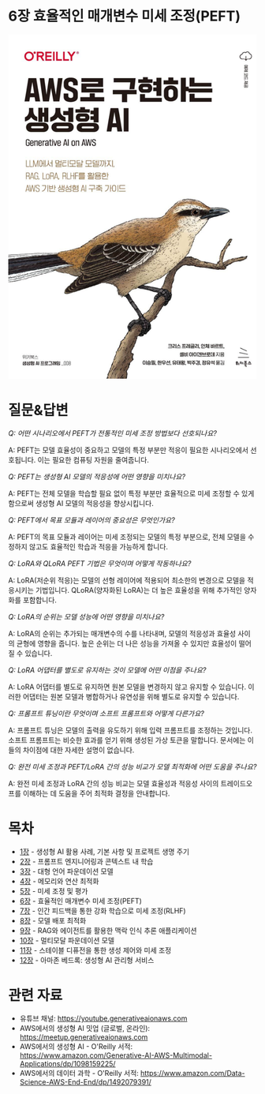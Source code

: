 # 6장 효율적인 매개변수 미세 조정(PEFT)
[![](../img/gaia_book_cover_sm.png)](https://www.amazon.com/Generative-AI-AWS-Multimodal-Applications/dp/1098159225/)

# 질문&답변

_Q: 어떤 시나리오에서 PEFT가 전통적인 미세 조정 방법보다 선호되나요?_

A: PEFT는 모델 효율성이 중요하고 모델의 특정 부분만 적응이 필요한 시나리오에서 선호됩니다. 이는 필요한 컴퓨팅 자원을 줄여줍니다. 

_Q: PEFT는 생성형 AI 모델의 적응성에 어떤 영향을 미치나요?_

A: PEFT는 전체 모델을 학습할 필요 없이 특정 부분만 효율적으로 미세 조정할 수 있게 함으로써 생성형 AI 모델의 적응성을 향상시킵니다. 

_Q: PEFT에서 목표 모듈과 레이어의 중요성은 무엇인가요?_

A: PEFT의 목표 모듈과 레이어는 미세 조정되는 모델의 특정 부분으로, 전체 모델을 수정하지 않고도 효율적인 학습과 적응을 가능하게 합니다. 

_Q: LoRA와 QLoRA PEFT 기법은 무엇이며 어떻게 작동하나요?_

A: LoRA(저순위 적응)는 모델의 선형 레이어에 적용되어 최소한의 변경으로 모델을 적응시키는 기법입니다. QLoRA(양자화된 LoRA)는 더 높은 효율성을 위해 추가적인 양자화를 포함합니다.

_Q: LoRA의 순위는 모델 성능에 어떤 영향을 미치나요?_

A: LoRA의 순위는 추가되는 매개변수의 수를 나타내며, 모델의 적응성과 효율성 사이의 균형에 영향을 줍니다. 높은 순위는 더 나은 성능을 가져올 수 있지만 효율성이 떨어질 수 있습니다.

_Q: LoRA 어댑터를 별도로 유지하는 것이 모델에 어떤 이점을 주나요?_

A: LoRA 어댑터를 별도로 유지하면 원본 모델을 변경하지 않고 유지할 수 있습니다. 이러한 어댑터는 원본 모델과 병합하거나 유연성을 위해 별도로 유지할 수 있습니다.

_Q: 프롬프트 튜닝이란 무엇이며 소프트 프롬프트와 어떻게 다른가요?_

A: 프롬프트 튜닝은 모델의 출력을 유도하기 위해 입력 프롬프트를 조정하는 것입니다. 소프트 프롬프트는 비슷한 효과를 얻기 위해 생성된 가상 토큰을 말합니다. 문서에는 이들의 차이점에 대한 자세한 설명이 없습니다.

_Q: 완전 미세 조정과 PEFT/LoRA 간의 성능 비교가 모델 최적화에 어떤 도움을 주나요?_

A: 완전 미세 조정과 LoRA 간의 성능 비교는 모델 효율성과 적응성 사이의 트레이드오프를 이해하는 데 도움을 주어 최적화 결정을 안내합니다.

# 목차
* [1장](/01_intro) - 생성형 AI 활용 사례, 기본 사항 및 프로젝트 생명 주기
* [2장](/02_prompt) - 프롬프트 엔지니어링과 콘텍스트 내 학습
* [3장](/03_foundation) - 대형 언어 파운데이션 모델
* [4장](/04_optimize) - 메모리와 연산 최적화
* [5장](/05_finetune) - 미세 조정 및 평가
* [6장](/06_peft) - 효율적인 매개변수 미세 조정(PEFT)
* [7장](/07_rlhf) - 인간 피드백을 통한 강화 학습으로 미세 조정(RLHF)
* [8장](/08_deploy) - 모델 배포 최적화
* [9장](/09_rag) - RAG와 에이전트를 활용한 맥락 인식 추론 애플리케이션
* [10장](/10_multimodal) - 멀티모달 파운데이션 모델
* [11장](/11_diffusers) - 스테이블 디퓨전을 통한 생성 제어와 미세 조정
* [12장](/12_bedrock) - 아마존 베드록: 생성형 AI 관리형 서비스

# 관련 자료
* 유튜브 채널: https://youtube.generativeaionaws.com
* AWS에서의 생성형 AI 밋업 (글로벌, 온라인): https://meetup.generativeaionaws.com
* AWS에서의 생성형 AI - O'Reilly 서적: https://www.amazon.com/Generative-AI-AWS-Multimodal-Applications/dp/1098159225/
* AWS에서의 데이터 과학 - O'Reilly 서적: https://www.amazon.com/Data-Science-AWS-End-End/dp/1492079391/
